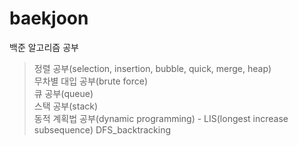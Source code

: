 # baekjoon
백준 알고리즘 공부

>정렬 공부(selection, insertion, bubble, quick, merge, heap)  
>무차별 대입 공부(brute force)  
>큐 공부(queue)  
>스택 공부(stack)  
>동적 계획법 공부(dynamic programming) - LIS(longest increase subsequence)
>DFS_backtracking  
